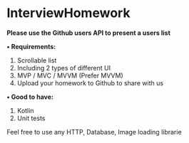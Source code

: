 # InterviewHomework

__Please use the Github users API to present a users list__

**• Requirements:**
1. Scrollable list
2. Including 2 types of different UI
3. MVP / MVC / MVVM (Prefer MVVM)
4. Upload your homework to Github to share with us

**• Good to have:**
1. Kotlin
2. Unit tests

Feel free to use any HTTP, Database, Image loading librarie
